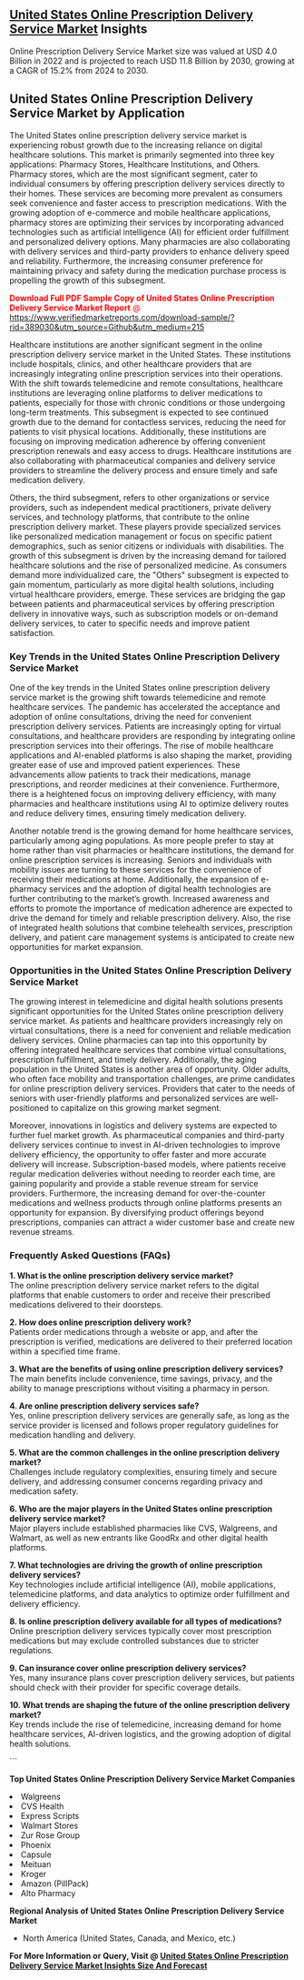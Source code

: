<h2><a href="https://www.verifiedmarketreports.com/download-sample/?rid=389030&amp;utm_source=Github&amp;utm_medium=215" target="_blank">United States Online Prescription Delivery Service Market</a> Insights</h2><p>Online Prescription Delivery Service Market size was valued at USD 4.0 Billion in 2022 and is projected to reach USD 11.8 Billion by 2030, growing at a CAGR of 15.2% from 2024 to 2030.</p><p> <h2>United States Online Prescription Delivery Service Market by Application</h2> <p>The United States online prescription delivery service market is experiencing robust growth due to the increasing reliance on digital healthcare solutions. This market is primarily segmented into three key applications: Pharmacy Stores, Healthcare Institutions, and Others. Pharmacy stores, which are the most significant segment, cater to individual consumers by offering prescription delivery services directly to their homes. These services are becoming more prevalent as consumers seek convenience and faster access to prescription medications. With the growing adoption of e-commerce and mobile healthcare applications, pharmacy stores are optimizing their services by incorporating advanced technologies such as artificial intelligence (AI) for efficient order fulfillment and personalized delivery options. Many pharmacies are also collaborating with delivery services and third-party providers to enhance delivery speed and reliability. Furthermore, the increasing consumer preference for maintaining privacy and safety during the medication purchase process is propelling the growth of this subsegment. <p><p><span class=""><span style="color: #ff0000;"><strong>Download Full PDF Sample Copy of United States Online Prescription Delivery Service Market Report</strong> @ </span><a href="https://www.verifiedmarketreports.com/download-sample/?rid=389030&amp;utm_source=Github&amp;utm_medium=215" target="_blank">https://www.verifiedmarketreports.com/download-sample/?rid=389030&amp;utm_source=Github&amp;utm_medium=215</a></span></p></p> <p>Healthcare institutions are another significant segment in the online prescription delivery service market in the United States. These institutions include hospitals, clinics, and other healthcare providers that are increasingly integrating online prescription services into their operations. With the shift towards telemedicine and remote consultations, healthcare institutions are leveraging online platforms to deliver medications to patients, especially for those with chronic conditions or those undergoing long-term treatments. This subsegment is expected to see continued growth due to the demand for contactless services, reducing the need for patients to visit physical locations. Additionally, these institutions are focusing on improving medication adherence by offering convenient prescription renewals and easy access to drugs. Healthcare institutions are also collaborating with pharmaceutical companies and delivery service providers to streamline the delivery process and ensure timely and safe medication delivery. <p>Others, the third subsegment, refers to other organizations or service providers, such as independent medical practitioners, private delivery services, and technology platforms, that contribute to the online prescription delivery market. These players provide specialized services like personalized medication management or focus on specific patient demographics, such as senior citizens or individuals with disabilities. The growth of this subsegment is driven by the increasing demand for tailored healthcare solutions and the rise of personalized medicine. As consumers demand more individualized care, the "Others" subsegment is expected to gain momentum, particularly as more digital health solutions, including virtual healthcare providers, emerge. These services are bridging the gap between patients and pharmaceutical services by offering prescription delivery in innovative ways, such as subscription models or on-demand delivery services, to cater to specific needs and improve patient satisfaction. <h3>Key Trends in the United States Online Prescription Delivery Service Market</h3> <p>One of the key trends in the United States online prescription delivery service market is the growing shift towards telemedicine and remote healthcare services. The pandemic has accelerated the acceptance and adoption of online consultations, driving the need for convenient prescription delivery services. Patients are increasingly opting for virtual consultations, and healthcare providers are responding by integrating online prescription services into their offerings. The rise of mobile healthcare applications and AI-enabled platforms is also shaping the market, providing greater ease of use and improved patient experiences. These advancements allow patients to track their medications, manage prescriptions, and reorder medicines at their convenience. Furthermore, there is a heightened focus on improving delivery efficiency, with many pharmacies and healthcare institutions using AI to optimize delivery routes and reduce delivery times, ensuring timely medication delivery. <p>Another notable trend is the growing demand for home healthcare services, particularly among aging populations. As more people prefer to stay at home rather than visit pharmacies or healthcare institutions, the demand for online prescription services is increasing. Seniors and individuals with mobility issues are turning to these services for the convenience of receiving their medications at home. Additionally, the expansion of e-pharmacy services and the adoption of digital health technologies are further contributing to the market’s growth. Increased awareness and efforts to promote the importance of medication adherence are expected to drive the demand for timely and reliable prescription delivery. Also, the rise of integrated health solutions that combine telehealth services, prescription delivery, and patient care management systems is anticipated to create new opportunities for market expansion. <h3>Opportunities in the United States Online Prescription Delivery Service Market</h3> <p>The growing interest in telemedicine and digital health solutions presents significant opportunities for the United States online prescription delivery service market. As patients and healthcare providers increasingly rely on virtual consultations, there is a need for convenient and reliable medication delivery services. Online pharmacies can tap into this opportunity by offering integrated healthcare services that combine virtual consultations, prescription fulfillment, and timely delivery. Additionally, the aging population in the United States is another area of opportunity. Older adults, who often face mobility and transportation challenges, are prime candidates for online prescription delivery services. Providers that cater to the needs of seniors with user-friendly platforms and personalized services are well-positioned to capitalize on this growing market segment. <p>Moreover, innovations in logistics and delivery systems are expected to further fuel market growth. As pharmaceutical companies and third-party delivery services continue to invest in AI-driven technologies to improve delivery efficiency, the opportunity to offer faster and more accurate delivery will increase. Subscription-based models, where patients receive regular medication deliveries without needing to reorder each time, are gaining popularity and provide a stable revenue stream for service providers. Furthermore, the increasing demand for over-the-counter medications and wellness products through online platforms presents an opportunity for expansion. By diversifying product offerings beyond prescriptions, companies can attract a wider customer base and create new revenue streams. <h3>Frequently Asked Questions (FAQs)</h3> <p><b>1. What is the online prescription delivery service market?</b><br> The online prescription delivery service market refers to the digital platforms that enable customers to order and receive their prescribed medications delivered to their doorsteps. </p> <p><b>2. How does online prescription delivery work?</b><br> Patients order medications through a website or app, and after the prescription is verified, medications are delivered to their preferred location within a specified time frame.</p> <p><b>3. What are the benefits of using online prescription delivery services?</b><br> The main benefits include convenience, time savings, privacy, and the ability to manage prescriptions without visiting a pharmacy in person.</p> <p><b>4. Are online prescription delivery services safe?</b><br> Yes, online prescription delivery services are generally safe, as long as the service provider is licensed and follows proper regulatory guidelines for medication handling and delivery.</p> <p><b>5. What are the common challenges in the online prescription delivery market?</b><br> Challenges include regulatory complexities, ensuring timely and secure delivery, and addressing consumer concerns regarding privacy and medication safety.</p> <p><b>6. Who are the major players in the United States online prescription delivery service market?</b><br> Major players include established pharmacies like CVS, Walgreens, and Walmart, as well as new entrants like GoodRx and other digital health platforms.</p> <p><b>7. What technologies are driving the growth of online prescription delivery services?</b><br> Key technologies include artificial intelligence (AI), mobile applications, telemedicine platforms, and data analytics to optimize order fulfillment and delivery efficiency.</p> <p><b>8. Is online prescription delivery available for all types of medications?</b><br> Online prescription delivery services typically cover most prescription medications but may exclude controlled substances due to stricter regulations.</p> <p><b>9. Can insurance cover online prescription delivery services?</b><br> Yes, many insurance plans cover prescription delivery services, but patients should check with their provider for specific coverage details.</p> <p><b>10. What trends are shaping the future of the online prescription delivery market?</b><br> Key trends include the rise of telemedicine, increasing demand for home healthcare services, AI-driven logistics, and the growing adoption of digital health solutions.</p> ```</p><p><strong>Top United States Online Prescription Delivery Service Market Companies</strong></p><div data-test-id=""><p><li>Walgreens</li><li> CVS Health</li><li> Express Scripts</li><li> Walmart Stores</li><li> Zur Rose Group</li><li> Phoenix</li><li> Capsule</li><li> Meituan</li><li> Kroger</li><li> Amazon (PillPack)</li><li> Alto Pharmacy</li></p><div><strong>Regional Analysis of&nbsp;United States Online Prescription Delivery Service Market</strong></div><ul><li dir="ltr"><p dir="ltr">North America&nbsp;(United States, Canada, and Mexico, etc.)</p></li></ul><p><strong>For More Information or Query, Visit @&nbsp;</strong><strong><a href="https://www.verifiedmarketreports.com/product/online-prescription-delivery-service-market/?utm_source=Github&amp;utm_medium=215" target="_blank">United States Online Prescription Delivery Service Market Insights Size And Forecast</a></strong></p></div>
